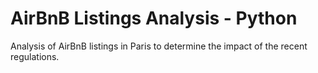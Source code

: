 # AirBnB Listings Analysis - Python
 Analysis of AirBnB listings in Paris to determine the impact of the recent regulations.
